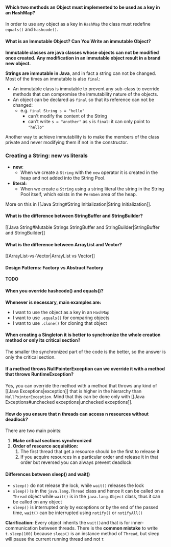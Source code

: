 #### Which two methods an Object must implemented to be used as a key in an HashMap?
In order to use any object as a key in `HashMap` the class must redefine `equals()` and `hashcode()`. 
#### What is an Immutable Object? Can You Write an immutable Object?
**Immutable classes are java classes whose objects can not be modified once created.** 
**Any modification in an immutable object result in a brand new object.** 
   
**Strings are immutable in Java**, and in fact a string can not be changed. 
Most of the times an immutable is also `final`: 
- An immutable class is immutable to prevent any sub-class to override methods that can compromise the immutability nature of the objects. 
- An object can be declared as `final` so that its reference can not be changed: 
	- e.g. `final String s = "hello"` 
		- can't modify the content of the String 
		- can't write `s = "another"` as `s` is `final`: it can only point to `"hello"`

Another way to achieve immutability is to make the members of the class private and never modifying them if not in the constructor. 
### Creating a String: new vs literals
- **new**: 
	- When we create a `String` with the `new` operator it is created in the heap and not added into the String Pool.
- **literal:**
	- When we create a `String` using a string literal the string in the String Pool itself, which exists in the `PermGen` area of the heap. 

More on this in [[Java String#String Initialization|String Initialization]]. 
#### What is the difference between StringBuffer and StringBuilder?
[[Java String#Mutable Strings StringBuffer and StringBuilder|StringBuffer and StringBuilder]]
#### What is the difference between ArrayList and Vector? 
[[ArrayList-vs-Vector|ArrayList vs Vector]] 
#### Design Patterns: Factory vs Abstract Factory
**TODO**
#### When you override hashcode() and equals()? 
**Whenever is necessary, main examples are:** 
- I want to use the object as a key in an `HashMap`
- I want to use  `.equals()` for comparing objects
- I want to use `.clone()` for cloning that object
#### When creating a Singleton it is better to synchronize the whole creation method or only its critical section? 
The smaller the synchronized part of the code is the better, so the answer is only the critical section.
#### If a method throws NullPointerException can we override it with a method that throws RuntimeException?
Yes, you can override the method with a method that throws any kind of [[Java Exceptions|exception]] that is higher in the hierarchy than `NullPointerException`. 
Mind that this can be done only with [[Java Exceptions#unchecked exceptions|unchecked exceptions]].
#### How do you ensure that n threads can access n resources without deadlock?
There are two main points: 
  1) **Make critical sections synchronized**
  2) **Order of resource acquisition:** 
	  1) The first thread that get a resource should be the first to release it
	  2) If you acquire resources in a particular order and release it in that order but reversed you can always prevent deadlock 
#### Differences between sleep() and wait()
- `sleep()` do not release the lock, while `wait()` releases the lock
- `sleep()` is in the `java.lang.Thread` class and hence it can be called on a `Thread` object while `wait()` is in the `java.lang.Object` class, thus it can be called on any object
- `sleep()` is interrupted only by exceptions or by the end of the passed time,  `wait()` can be interrupted using `notify()` or `notifyAll()`

**Clarification:**
Every object inherits the `wait()`and that is for inner-communication between threads. There is the **common mistake** to write `t.sleep(100)` because `sleep()` is an instance method of `Thread`, but sleep will pause the current running thread and not `t`
